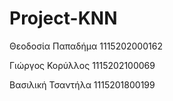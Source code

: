 # Project-KNN

Θεοδοσία Παπαδήμα 1115202000162

Γιώργος Κορύλλος 1115202100069

Βασιλική Τσαντήλα 1115201800199
